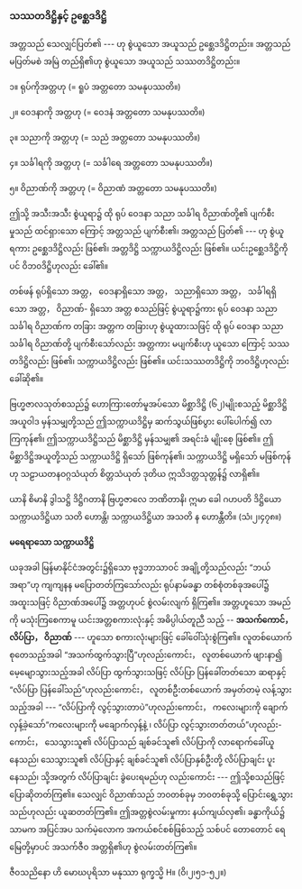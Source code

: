 ### သဿတဒိဋ္ဌိနှင့် ဥစ္ဆေဒဒိဋ္ဌိ

အတ္တသည် သေလျှင်ပြတ်၏ --- ဟု စွဲယူသော အယူသည် ဥစ္ဆေဒဒိဋ္ဌိတည်း။ အတ္တသည် မပြတ်မစဲ အမြဲ
တည်ရှိ၏ဟု စွဲယူသော အယူသည် သဿတဒိဋ္ဌိတည်း။

၁။ ရုပ်ကိုအတ္တဟု (= ရူပံ အတ္တတော သမနုပဿတိ။)

၂။ ဝေဒနာကို အတ္တဟု (= ဝေဒနံ အတ္တတော သမနုပဿတိ။)

၃။ သညာကို အတ္တဟု (= သညံ အတ္တတော သမနုပဿတိ။)

၄။ သင်္ခါရကို အတ္တဟု (= သင်္ခါရေ အတ္တတော သမနုပဿတိ။)

၅။ ဝိညာဏ်ကို အတ္တဟု (= ဝိညာဏံ အတ္တတော သမနုပဿတိ။)

ဤသို့ အသီးအသီး စွဲယူရာ၌ ထို ရုပ် ဝေဒနာ သညာ သင်္ခါရ ဝိညာဏ်တို့၏ ပျက်စီးမှုသည် ထင်ရှားသော
ကြောင့် အတ္တသည် ပျက်စီး၏၊ အတ္တသည် ပြတ်၏ --- ဟု စွဲယူရကား ဥစ္ဆေဒဒိဋ္ဌိလည်း ဖြစ်၏၊ အတ္တဒိဋ္ဌိ
သက္ကာယဒိဋ္ဌိလည်း ဖြစ်၏။ ယင်းဥစ္ဆေဒဒိဋ္ဌိကိုပင် ဝိဘ၀ဒိဋ္ဌိဟုလည်း ခေါ်၏။

တစ်ဖန် ရုပ်ရှိသော အတ္တ， ဝေဒနာရှိသော အတ္တ， သညာရှိသော အတ္တ， သင်္ခါရရှိသော အတ္တ， ဝိညာဏ်-
ရှိသော အတ္တ စသည်ဖြင့် စွဲယူရာ၌ကား ရုပ် ဝေဒနာ သညာ သင်္ခါရ ဝိညာဏ်က တခြား အတ္တက တခြားဟု
စွဲယူထားသဖြင့် ထို ရုပ် ဝေဒနာ သညာ သင်္ခါရ ဝိညာဏ်တို့ ပျက်စီးသော်လည်း အတ္တကား မပျက်စီးဟု ယူသော
ကြောင့် သဿတဒိဋ္ဌိလည်း ဖြစ်၏၊ သက္ကာယဒိဋ္ဌိလည်း ဖြစ်၏။ ယင်းသဿတဒိဋ္ဌိကို ဘ၀ဒိဋ္ဌိဟုလည်း ခေါ်ဆို၏။

ဗြဟ္မဇာလသုတ်စသည်၌ ဟောကြားတော်မူအပ်သော မိစ္ဆာဒိဋ္ဌိ (၆၂)မျိုးစသည့် မိစ္ဆာဒိဋ္ဌိ အယူဝါဒ
မှန်သမျှတို့သည် ဤသက္ကာယဒိဋ္ဌိမှ ဆက်သွယ်ဖြစ်ပွား ပေါ်ပေါက်၍ လာကြကုန်၏၊ ဤသက္ကာယဒိဋ္ဌိသည်
မိစ္ဆာဒိဋ္ဌိ မှန်သမျှ၏ အရင်းခံ မျိုးစေ့ ဖြစ်၏။ ဤမိစ္ဆာဒိဋ္ဌိအယူတို့သည် သက္ကာယဒိဋ္ဌိ ရှိသော် ဖြစ်ကုန်၏၊
သက္ကာယဒိဋ္ဌိ မရှိသော် မဖြစ်ကုန်ဟု သဠာယတနဝဂ္ဂသံယုတ် စိတ္တသံယုတ် ဒုတိယ ဣသိဒတ္တသုတ္တန်၌ လာရှိ၏။

ယာနိ စိမာနိ ဒွါသဋ္ဌိ ဒိဋ္ဌိဂတာနိ ဗြဟ္မဇာလေ ဘဏိတာနိ၊ ဣမာ ခေါ ဂဟပတိ ဒိဋ္ဌိယော သက္ကာယဒိဋ္ဌိယာ
သတိ ဟောန္တိ၊ သက္ကာယဒိဋ္ဌိယာ အသတိ န ဟောန္တီတိ။ (သံ၊၂၊၄၇၈။)

**မရေရာသော သက္ကာယဒိဋ္ဌိ**

ယခုအခါ မြန်မာနိုင်ငံအတွင်း၌ရှိသော ဗုဒ္ဓဘာသာဝင် အချို့တို့သည်လည်း “ဘယ်အရာ”ဟု ကျကျနန
မပြောတတ်ကြသော်လည်း ရုပ်နာမ်ခန္ဓာ တစ်စုံတစ်ခုအပေါ်၌ အထူးသဖြင့် ဝိညာဏ်အပေါ်၌ အတ္တဟုပင်
စွဲလမ်းလျက် ရှိကြ၏။ အတ္တဟူသော အမည်ကို မသုံးကြစေကာမူ ယင်းအတ္တစကားလုံးနှင့် အဓိပ္ပါယ်တူညီ
သည့် -- **အသက်ကောင်， လိပ်ပြာ， ဝိညာဏ်** --- ဟူသော စကားလုံးများဖြင့် ခေါ်ဝေါ်သုံးစွဲကြ၏။ လူတစ်ယောက်
စုတေသည့်အခါ “အသက်ထွက်သွားပြီ”ဟုလည်းကောင်း， လူတစ်ယောက် ဖျားနာ၍ မေ့မျောသွားသည့်အခါ
လိပ်ပြာ ထွက်သွားသဖြင့် လိပ်ပြာ ပြန်ခေါ်တတ်သော ဆရာနှင့် “လိပ်ပြာ ပြန်ခေါ်သည်”ဟုလည်းကောင်း，
လူတစ်ဦးတစ်ယောက် အမှတ်တမဲ့ လန့်သွားသည့်အခါ --- “လိပ်ပြာကို လွင့်သွားတာပဲ”ဟုလည်းကောင်း，
ကလေးများကို ချောက်လှန့်ခဲ့သော်“ကလေးများကို မချောက်လှန့်နဲ့ ၊ လိပ်ပြာ လွင့်သွားတတ်တယ်”ဟုလည်း-
ကောင်း， သေသွားသူ၏ လိပ်ပြာသည် ချစ်ခင်သူ၏ လိပ်ပြာကို လာရောက်ခေါ်ယူနေသည်၊ သေသွားသူ၏
လိပ်ပြာနှင့် ချစ်ခင်သူ၏ လိပ်ပြာနှစ်ဦးတို့ လိပ်ပြာချင်း ပူးနေသည်၊ သို့အတွက် လိပ်ပြာချင်း ခွဲပေးရမည်ဟု
လည်းကောင်း --- ဤသို့စသည်ဖြင့် ပြောဆိုတတ်ကြ၏။ သေလျှင် ဝိညာဏ်သည် ဘ၀တစ်ခုမှ ဘ၀တစ်ခုသို့
ပြောင်းရွှေ့သွားသည်ဟုလည်း ယူဆတတ်ကြ၏။ ဤအတ္တစွဲလမ်းမှုကား နယ်ကျယ်လှ၏၊ ခန္ဓာကိုယ်၌ သာမက
အပြင်အပ သက်မဲ့လောက အကယ်စင်စစ်ဖြစ်သည့် သစ်ပင် တောတောင် ရေမြေတို့မှာပင် အသက်ဇီ၀
အတ္တရှိ၏ဟု စွဲလမ်းတတ်ကြ၏။

ဇီ၀သညိနော ဟိ မောဃပုရိသာ မနုဿာ ရုက္ခသ္မိ H။ (ဝိ၊၂၊၅၁-၅၂။)
